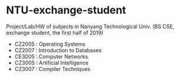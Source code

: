 # NTU-exchange-student
Project/Lab/HW of subjects in Nanyang Technological Univ. (BS CSE, exchange student, the first half of 2019)

- CZ2005 : Operating Systems
- CZ2007 : Introduction to Databases
- CE3005 : Computer Networks
- CZ3005 : Artificial Intelligence
- CZ3007 : Compiler Techniques
